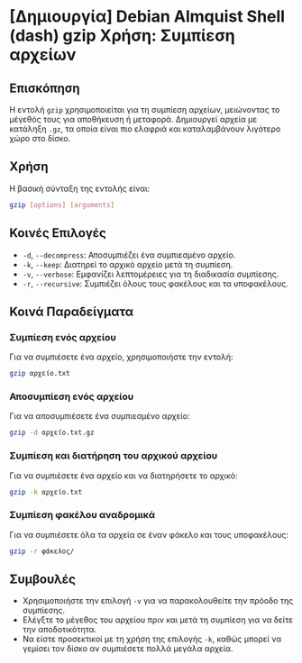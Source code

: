 # [Δημιουργία] Debian Almquist Shell (dash) gzip Χρήση: Συμπίεση αρχείων

## Επισκόπηση
Η εντολή `gzip` χρησιμοποιείται για τη συμπίεση αρχείων, μειώνοντας το μέγεθός τους για αποθήκευση ή μεταφορά. Δημιουργεί αρχεία με κατάληξη `.gz`, τα οποία είναι πιο ελαφριά και καταλαμβάνουν λιγότερο χώρο στο δίσκο.

## Χρήση
Η βασική σύνταξη της εντολής είναι:

```bash
gzip [options] [arguments]
```

## Κοινές Επιλογές
- `-d`, `--decompress`: Αποσυμπιέζει ένα συμπιεσμένο αρχείο.
- `-k`, `--keep`: Διατηρεί το αρχικό αρχείο μετά τη συμπίεση.
- `-v`, `--verbose`: Εμφανίζει λεπτομέρειες για τη διαδικασία συμπίεσης.
- `-r`, `--recursive`: Συμπιέζει όλους τους φακέλους και τα υποφακέλους.

## Κοινά Παραδείγματα

### Συμπίεση ενός αρχείου
Για να συμπιέσετε ένα αρχείο, χρησιμοποιήστε την εντολή:

```bash
gzip αρχείο.txt
```

### Αποσυμπίεση ενός αρχείου
Για να αποσυμπιέσετε ένα συμπιεσμένο αρχείο:

```bash
gzip -d αρχείο.txt.gz
```

### Συμπίεση και διατήρηση του αρχικού αρχείου
Για να συμπιέσετε ένα αρχείο και να διατηρήσετε το αρχικό:

```bash
gzip -k αρχείο.txt
```

### Συμπίεση φακέλου αναδρομικά
Για να συμπιέσετε όλα τα αρχεία σε έναν φάκελο και τους υποφακέλους:

```bash
gzip -r φάκελος/
```

## Συμβουλές
- Χρησιμοποιήστε την επιλογή `-v` για να παρακολουθείτε την πρόοδο της συμπίεσης.
- Ελέγξτε το μέγεθος του αρχείου πριν και μετά τη συμπίεση για να δείτε την αποδοτικότητα.
- Να είστε προσεκτικοί με τη χρήση της επιλογής `-k`, καθώς μπορεί να γεμίσει τον δίσκο αν συμπιέσετε πολλά μεγάλα αρχεία.